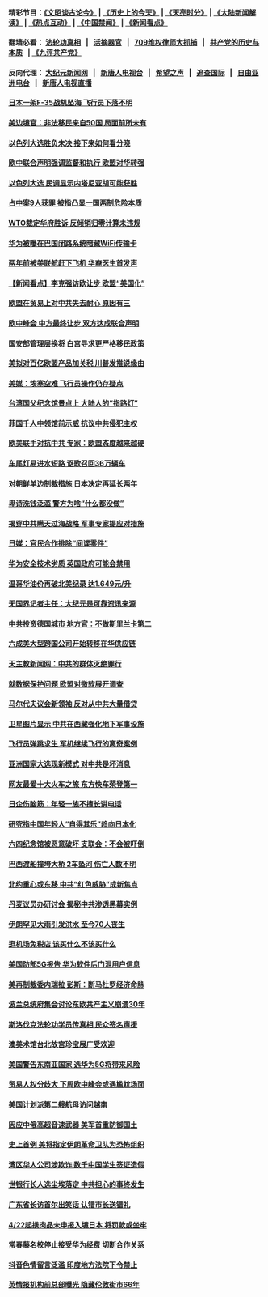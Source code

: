 #### 精彩节目：[《文昭谈古论今》](http://134.209.198.168/wenzhao) | [《历史上的今天》](http://134.209.198.168/today-in-history) | [《天亮时分》](http://134.209.198.168/tianliang) | [《大陆新闻解读》](http://134.209.198.168/ntdtv-comedy) | [《热点互动》](http://134.209.198.168/ntdtv-rdhd)  | [《中国禁闻》](http://134.209.198.168/ntdtv-news) | [《新闻看点》](http://134.209.198.168/news-insight) 

  #### 翻墙必看： [法轮功真相](http://134.209.198.168:10000/videos/truth.html) &nbsp;&nbsp;|&nbsp;&nbsp; [活摘器官](http://134.209.198.168:10000/videos/res/Organs/) &nbsp;&nbsp;|&nbsp;&nbsp; [709维权律师大抓捕](http://134.209.198.168:10000/videos/709/) &nbsp;&nbsp;|&nbsp;&nbsp; [共产党的历史与本质](http://134.209.198.168:10000/videos/ccp.html) &nbsp;&nbsp;| [《九评共产党》](http://134.209.198.168:10000/videos/jiuping/) 

#### 反向代理： [大纪元新闻网](http://134.209.198.168:10080/) &nbsp;&nbsp;|&nbsp;&nbsp; [新唐人电视台](http://134.209.198.168:8000/) &nbsp;&nbsp;|&nbsp;&nbsp; [希望之声](http://134.209.198.168:8200/) &nbsp;&nbsp;|&nbsp;&nbsp; [追查国际](http://134.209.198.168:10010/) &nbsp;&nbsp;|&nbsp;&nbsp; [自由亚洲电台](http://134.209.198.168:9800/) &nbsp;&nbsp;|&nbsp;&nbsp; [新唐人电视直播](http://134.209.198.168/) 

#### [日本一架F-35战机坠海 飞行员下落不明](../pages/nsc418/n11175014.md?t=04100637) 

#### [美边境官：非法移民来自50国 局面前所未有](../pages/nsc418/n11174679.md?t=04100637) 

#### [以色列大选胜负未决 接下来如何看分晓](../pages/nsc418/n11174707.md?t=04100637) 

#### [欧中联合声明强调监督和执行 欧盟对华转强](../pages/nsc418/n11174121.md?t=04100637) 

#### [以色列大选 民调显示内塔尼亚胡可能获胜](../pages/nsc418/n11174353.md?t=04100637) 

#### [占中案9人获罪 被指凸显一国两制危险本质](../pages/nsc418/n11174434.md?t=04100637) 

#### [WTO裁定华府胜诉 反倾销归零计算未违规](../pages/nsc418/n11174423.md?t=04100637) 

#### [华为被曝在巴国闭路系统暗藏WiFi传输卡](../pages/nsc418/n11174269.md?t=04100637) 

#### [两年前被美联航赶下飞机 华裔医生首发声](../pages/nsc418/n11174306.md?t=04100637) 

#### [【新闻看点】李克强访欧让步 欧盟“美国化”](../pages/nsc418/n11174126.md?t=04100637) 

#### [欧盟在贸易上对中共失去耐心 原因有三](../pages/nsc418/n11173900.md?t=04100637) 

#### [欧中峰会 中方最终让步 双方达成联合声明](../pages/nsc418/n11174052.md?t=04100637) 

#### [国安部管理层换将 白宫寻求更严格移民政策](../pages/nsc418/n11173734.md?t=04100637) 

#### [美拟对百亿欧盟产品加关税 川普发推说缘由](../pages/nsc418/n11173808.md?t=04100637) 

#### [美媒：埃塞空难 飞行员操作仍存疑点](../pages/nsc418/n11173848.md?t=04100637) 

#### [台湾国父纪念馆景点上 大陆人的“指路灯”](../pages/nsc418/n11171176.md?t=04100637) 

#### [菲国千人中领馆前示威 抗议中共侵犯主权](../pages/nsc418/n11173438.md?t=04100637) 

#### [欧美联手对抗中共 专家：欧盟态度越来越硬](../pages/nsc418/n11173333.md?t=04100637) 

#### [车尾灯易进水短路 讴歌召回36万辆车](../pages/nsc418/n11173225.md?t=04100637) 

#### [对朝鲜单边制裁措施 日本决定再延长两年](../pages/nsc418/n11173074.md?t=04100637) 

#### [卑诗洗钱泛滥 警方为啥“什么都没做”](../pages/nsc418/n11172955.md?t=04100637) 

#### [揭穿中共瞒天过海战略 军事专家提应对措施](../pages/nsc418/n11171868.md?t=04100637) 

#### [日媒：官民合作排除“间谍零件”](../pages/nsc418/n11172812.md?t=04100637) 

#### [华为安全技术劣质 英国政府可能会禁用](../pages/nsc418/n11172063.md?t=04100637) 

#### [温哥华油价再破北美纪录 达1.649元/升](../pages/nsc418/n11171850.md?t=04100637) 

#### [无国界记者主任：大纪元是可靠资讯来源](../pages/nsc418/n11171545.md?t=04100637) 

#### [中共投资德国城市 地方官：不做斯里兰卡第二](../pages/nsc418/n11172078.md?t=04100637) 

#### [六成美大型跨国公司开始转移在华供应链](../pages/nsc418/n11171481.md?t=04100637) 

#### [天主教新闻网：中共的群体灭绝罪行](../pages/nsc418/n11167851.md?t=04100637) 

#### [就数据保护问题 欧盟对微软展开调查](../pages/nsc418/n11171479.md?t=04100637) 

#### [马尔代夫议会新领袖 反对从中共大量借贷](../pages/nsc418/n11171205.md?t=04100637) 

#### [卫星图片显示 中共在西藏强化地下军事设施](../pages/nsc418/n11171102.md?t=04100637) 

#### [飞行员弹跳求生 军机继续飞行的离奇案例](../pages/nsc418/n11170867.md?t=04100637) 

#### [亚洲国家大选现新模式 对中共是坏消息](../pages/nsc418/n11169953.md?t=04100637) 

#### [网友最爱十大火车之旅 东方快车荣登第一](../pages/nsc418/n11168339.md?t=04100637) 

#### [日企伤脑筋：年轻一族不擅长讲电话](../pages/nsc418/n11169588.md?t=04100637) 

#### [研究指中国年轻人“自得其乐”趋向日本化](../pages/nsc418/n11169554.md?t=04100637) 

#### [六四纪念馆被恶意破坏 支联会：不会被吓倒](../pages/nsc418/n11169400.md?t=04100637) 

#### [巴西渡船撞垮大桥 2车坠河 伤亡人数不明](../pages/nsc418/n11169360.md?t=04100637) 

#### [北约重心或东移 中共“红色威胁”成新焦点](../pages/nsc418/n11169198.md?t=04100637) 

#### [丹麦议员办研讨会 揭秘中共渗透黑幕实例](../pages/nsc418/n11166357.md?t=04100637) 

#### [伊朗罕见大雨引发洪水 至今70人丧生](../pages/nsc418/n11169035.md?t=04100637) 

#### [逛机场免税店 该买什么不该买什么](../pages/nsc418/n11168288.md?t=04100637) 

#### [美国防部5G报告 华为软件后门泄用户信息](../pages/nsc418/n11168153.md?t=04100637) 

#### [美再制裁委内瑞拉 彭斯：断马杜罗经济命脉](../pages/nsc418/n11167969.md?t=04100637) 

#### [波兰总统府集会讨论东欧共产主义崩溃30年](../pages/nsc418/n11168071.md?t=04100637) 

#### [斯洛伐克法轮功学员传真相 民众签名声援](../pages/nsc418/n11167567.md?t=04100637) 

#### [澳美术馆台北故宫珍宝展广受欢迎](../pages/nsc418/n11167525.md?t=04100637) 

#### [美国警告东南亚国家 选华为5G将带来风险](../pages/nsc418/n11167380.md?t=04100637) 

#### [贸易人权分歧大 下周欧中峰会或遇尴尬场面](../pages/nsc418/n11166126.md?t=04100637) 

#### [美国计划派第二艘航母访问越南](../pages/nsc418/n11167316.md?t=04100637) 

#### [因应中俄高超音速武器 美军首重防御国土](../pages/nsc418/n11167230.md?t=04100637) 

#### [史上首例 美将指定伊朗革命卫队为恐怖组织](../pages/nsc418/n11166521.md?t=04100637) 

#### [湾区华人公司涉欺诈 数千中国学生签证造假](../pages/nsc418/n11166354.md?t=04100637) 

#### [世银行长人选尘埃落定 中共担心的事终发生](../pages/nsc418/n11166186.md?t=04100637) 

#### [广东省长访首尔出笑话 认错市长送错礼](../pages/nsc418/n11166089.md?t=04100637) 

#### [4/22起携肉品未申报入境日本 将罚款或坐牢](../pages/nsc418/n11166034.md?t=04100637) 

#### [常春藤名校停止接受华为经费 切断合作关系](../pages/nsc418/n11165958.md?t=04100637) 

#### [抖音色情留言泛滥 印度地方法院下令禁止](../pages/nsc418/n11165719.md?t=04100637) 

#### [英情报机构前总部曝光 隐藏伦敦街市66年](../pages/nsc418/n11165548.md?t=04100637) 

